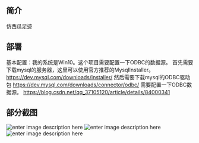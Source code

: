 ## 简介
仿西瓜足迹
## 部署
基本配置：我的系统是Win10。这个项目需要配置一下ODBC的数据源。
首先需要下载mysql的服务器，这里可以使用官方推荐的MysqlInstaller。
https://dev.mysql.com/downloads/installer/
然后需要下载mysql的ODBC驱动包
https://dev.mysql.com/downloads/connector/odbc/
需要配置一下ODBC数据源。
https://blog.csdn.net/qq_37105120/article/details/84000341
## 部分截图
![enter image description here](http://img.sgxm.tech/qt-1.png)
![enter image description here](http://img.sgxm.tech/qt-2.png)
![enter image description here](http://img.sgxm.tech/qt-3.png)
